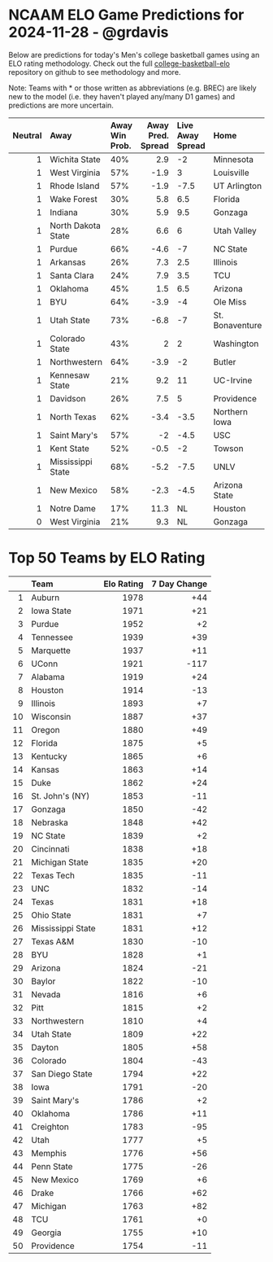 # NCAAM ELO Game Predictions for 2024-11-28 - @grdavis
Below are predictions for today's Men's college basketball games using an ELO rating methodology. Check out the full [college-basketball-elo](https://github.com/grdavis/college-basketball-elo) repository on github to see methodology and more.

Note: Teams with * or those written as abbreviations (e.g. BREC) are likely new to the model (i.e. they haven't played any/many D1 games) and predictions are more uncertain.

|   Neutral | Away               | Away Win Prob.   |   Away Pred. Spread | Live Away Spread   | Home            | Home Win Prob.   |   Home Pred. Spread |
|----------:|:-------------------|:-----------------|--------------------:|:-------------------|:----------------|:-----------------|--------------------:|
|         1 | Wichita State      | 40%              |                 2.9 | -2                 | Minnesota       | 60%              |                -2.9 |
|         1 | West Virginia      | 57%              |                -1.9 | 3                  | Louisville      | 43%              |                 1.9 |
|         1 | Rhode Island       | 57%              |                -1.9 | -7.5               | UT Arlington    | 43%              |                 1.9 |
|         1 | Wake Forest        | 30%              |                 5.8 | 6.5                | Florida         | 70%              |                -5.8 |
|         1 | Indiana            | 30%              |                 5.9 | 9.5                | Gonzaga         | 70%              |                -5.9 |
|         1 | North Dakota State | 28%              |                 6.6 | 6                  | Utah Valley     | 72%              |                -6.6 |
|         1 | Purdue             | 66%              |                -4.6 | -7                 | NC State        | 34%              |                 4.6 |
|         1 | Arkansas           | 26%              |                 7.3 | 2.5                | Illinois        | 74%              |                -7.3 |
|         1 | Santa Clara        | 24%              |                 7.9 | 3.5                | TCU             | 76%              |                -7.9 |
|         1 | Oklahoma           | 45%              |                 1.5 | 6.5                | Arizona         | 55%              |                -1.5 |
|         1 | BYU                | 64%              |                -3.9 | -4                 | Ole Miss        | 36%              |                 3.9 |
|         1 | Utah State         | 73%              |                -6.8 | -7                 | St. Bonaventure | 27%              |                 6.8 |
|         1 | Colorado State     | 43%              |                 2   | 2                  | Washington      | 57%              |                -2   |
|         1 | Northwestern       | 64%              |                -3.9 | -2                 | Butler          | 36%              |                 3.9 |
|         1 | Kennesaw State     | 21%              |                 9.2 | 11                 | UC-Irvine       | 79%              |                -9.2 |
|         1 | Davidson           | 26%              |                 7.5 | 5                  | Providence      | 74%              |                -7.5 |
|         1 | North Texas        | 62%              |                -3.4 | -3.5               | Northern Iowa   | 38%              |                 3.4 |
|         1 | Saint Mary's       | 57%              |                -2   | -4.5               | USC             | 43%              |                 2   |
|         1 | Kent State         | 52%              |                -0.5 | -2                 | Towson          | 48%              |                 0.5 |
|         1 | Mississippi State  | 68%              |                -5.2 | -7.5               | UNLV            | 32%              |                 5.2 |
|         1 | New Mexico         | 58%              |                -2.3 | -4.5               | Arizona State   | 42%              |                 2.3 |
|         1 | Notre Dame         | 17%              |                11.3 | NL                 | Houston         | 83%              |               -11.3 |
|         0 | West Virginia      | 21%              |                 9.3 | NL                 | Gonzaga         | 79%              |                -9.3 |

# Top 50 Teams by ELO Rating
|    | Team              |   Elo Rating |   7 Day Change |
|---:|:------------------|-------------:|---------------:|
|  1 | Auburn            |         1978 |            +44 |
|  2 | Iowa State        |         1971 |            +21 |
|  3 | Purdue            |         1952 |             +2 |
|  4 | Tennessee         |         1939 |            +39 |
|  5 | Marquette         |         1937 |            +11 |
|  6 | UConn             |         1921 |           -117 |
|  7 | Alabama           |         1919 |            +24 |
|  8 | Houston           |         1914 |            -13 |
|  9 | Illinois          |         1893 |             +7 |
| 10 | Wisconsin         |         1887 |            +37 |
| 11 | Oregon            |         1880 |            +49 |
| 12 | Florida           |         1875 |             +5 |
| 13 | Kentucky          |         1865 |             +6 |
| 14 | Kansas            |         1863 |            +14 |
| 15 | Duke              |         1862 |            +24 |
| 16 | St. John's (NY)   |         1853 |            -11 |
| 17 | Gonzaga           |         1850 |            -42 |
| 18 | Nebraska          |         1848 |            +42 |
| 19 | NC State          |         1839 |             +2 |
| 20 | Cincinnati        |         1838 |            +18 |
| 21 | Michigan State    |         1835 |            +20 |
| 22 | Texas Tech        |         1835 |            -11 |
| 23 | UNC               |         1832 |            -14 |
| 24 | Texas             |         1831 |            +18 |
| 25 | Ohio State        |         1831 |             +7 |
| 26 | Mississippi State |         1831 |            +12 |
| 27 | Texas A&M         |         1830 |            -10 |
| 28 | BYU               |         1828 |             +1 |
| 29 | Arizona           |         1824 |            -21 |
| 30 | Baylor            |         1822 |            -10 |
| 31 | Nevada            |         1816 |             +6 |
| 32 | Pitt              |         1815 |             +2 |
| 33 | Northwestern      |         1810 |             +4 |
| 34 | Utah State        |         1809 |            +22 |
| 35 | Dayton            |         1805 |            +58 |
| 36 | Colorado          |         1804 |            -43 |
| 37 | San Diego State   |         1794 |            +22 |
| 38 | Iowa              |         1791 |            -20 |
| 39 | Saint Mary's      |         1786 |             +2 |
| 40 | Oklahoma          |         1786 |            +11 |
| 41 | Creighton         |         1783 |            -95 |
| 42 | Utah              |         1777 |             +5 |
| 43 | Memphis           |         1776 |            +56 |
| 44 | Penn State        |         1775 |            -26 |
| 45 | New Mexico        |         1769 |             +6 |
| 46 | Drake             |         1766 |            +62 |
| 47 | Michigan          |         1763 |            +82 |
| 48 | TCU               |         1761 |             +0 |
| 49 | Georgia           |         1755 |            +10 |
| 50 | Providence        |         1754 |            -11 |